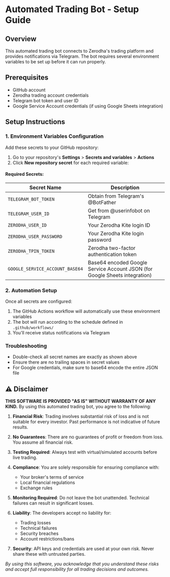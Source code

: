 # Automated Trading Bot - Setup Guide

## Overview

This automated trading bot connects to Zerodha's trading platform and provides notifications via Telegram. The bot requires several environment variables to be set up before it can run properly.

## Prerequisites

- GitHub account
- Zerodha trading account credentials
- Telegram bot token and user ID
- Google Service Account credentials (if using Google Sheets integration)

## Setup Instructions

### 1. Environment Variables Configuration

Add these secrets to your GitHub repository:

1. Go to your repository's **Settings** > **Secrets and variables** > **Actions**
2. Click **New repository secret** for each required variable:

#### Required Secrets:

| Secret Name                     | Description                                                                 |
|---------------------------------|-----------------------------------------------------------------------------|
| `TELEGRAM_BOT_TOKEN`            | Obtain from Telegram's @BotFather                                          |
| `TELEGRAM_USER_ID`              | Get from @userinfobot on Telegram                                          |
| `ZERODHA_USER_ID`               | Your Zerodha Kite login ID                                                 |
| `ZERODHA_USER_PASSWORD`         | Your Zerodha Kite login password                                           |
| `ZERODHA_TPIN_TOKEN`            | Zerodha two-factor authentication token                                    |
| `GOOGLE_SERVICE_ACCOUNT_BASE64` | Base64 encoded Google Service Account JSON (for Google Sheets integration)  |

### 2. Automation Setup

Once all secrets are configured:

1. The GitHub Actions workflow will automatically use these environment variables
2. The bot will run according to the schedule defined in `.github/workflows/`
3. You'll receive status notifications via Telegram

### Troubleshooting

- Double-check all secret names are exactly as shown above
- Ensure there are no trailing spaces in secret values
- For Google credentials, make sure to base64 encode the entire JSON file
  
## ⚠️ Disclaimer

**THIS SOFTWARE IS PROVIDED "AS IS" WITHOUT WARRANTY OF ANY KIND.** By using this automated trading bot, you agree to the following:

1. **Financial Risk**: Trading involves substantial risk of loss and is not suitable for every investor. Past performance is not indicative of future results.

2. **No Guarantees**: There are no guarantees of profit or freedom from loss. You assume all financial risk.

3. **Testing Required**: Always test with virtual/simulated accounts before live trading.

4. **Compliance**: You are solely responsible for ensuring compliance with:
   - Your broker's terms of service
   - Local financial regulations
   - Exchange rules

5. **Monitoring Required**: Do not leave the bot unattended. Technical failures can result in significant losses.

6. **Liability**: The developers accept no liability for:
   - Trading losses
   - Technical failures
   - Security breaches
   - Account restrictions/bans

7. **Security**: API keys and credentials are used at your own risk. Never share these with untrusted parties.

*By using this software, you acknowledge that you understand these risks and accept full responsibility for all trading decisions and outcomes.*
